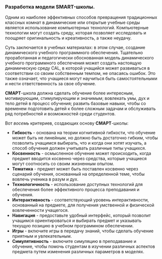 ### Разработка модели SMART-школы.
Одним из наиболее эффективных способов превращения традиционных классных комнат в динамические или открытые учебные среды является использование компьютерных технологий. Компьютерные технологии могут создать среду, которая позволяет исследовать и поощряет оригинальность и креативность, а также неудачу. 

Суть заключается в учебных материалах: в этом случае, создание динамического учебного программного обеспечения. Тщательно проработанная и педагогически обоснованная модель динамического учебного программного обеспечения может создать настоящую динамическую среду CAL, в которой учащийся может развиваться в соответствии со своим собственным темпом, не опасаясь ошибок. Это также означает, что учащиеся могут научиться быть самостоятельными и нести ответственность за свое обучение.

**СМАРТ**-школа должна сделать обучение более интересным, мотивирующим, стимулирующим и значимым; вовлекать умы, дух и тело детей в процесс обучения; развить базовые навыки, чтобы со временем подготовить детей к более сложным задачам и обслуживать ряд потребностей и возможностей среди студентов.

Вот *восемь* критериев, создающих основу **СМАРТ**-школы:

- **Гибкость** - основана на теории когнитивной гибкости, что обучение может быть не линейным, но должно быть достаточно гибким, чтобы позволить учащимся выбирать, что и когда они хотят изучать, а способ обучения должен учитывать различные типы учащихся.
- **Косвенность** - осмысленное обучение может происходить, когда предмет вводится косвенно через средства, которые учащиеся могут соотносить со своим жизненным опытом.
- **Тематика** - предмет может быть поставлен косвенно через сценарий обучения, основанный на определенной теме, чтобы вовлечь ученика в разум и дух.
- **Технологичность** - использование доступных технологий для обеспечения более эффективного процесса преподавания и обучения.
- **Интерактивность** - соответствующий уровень интерактивности, основанный на предмете, для получения умственной и физической вовлеченности учащегося. 
- **Навигация**  - предоставьте удобный интерфейс, который позволит учащимся ориентироваться и выбирать предмет и указывать текущую позицию в учебном программном обеспечении.
- **Игры** - включите игры в передачу знаний, чтобы сделать обучение приятным и увлекательным.
- **Симулятивность** - включите симуляцию в преподавание и обучение, чтобы помочь студентам в изучении различных аспектов предмета путем изменения различных параметров в моделях.

